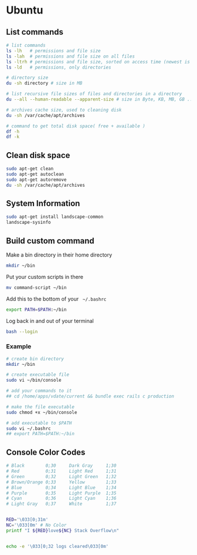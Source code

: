 # Ubuntu

## List commands

```sh
# list commands
ls -lh   # permissions and file size
ls -lah  # permissions and file size on all files
ls -ltrh # permissions and file size, sorted on access time (newest is last)
ls -ld   # permissions, only directories

# directory size
du -sh directory # size in MB

# list recursive file sizes of files and directories in a directory
du --all --human-readable --apparent-size # size in Byte, KB, MB, GB ...

# archives cache size, used to cleaning disk
du -sh /var/cache/apt/archives

# command to get total disk space( free + available )
df -h
df -k
```

## Clean disk space
```sh
sudo apt-get clean
sudo apt-get autoclean
sudo apt-get autoremove
du -sh /var/cache/apt/archives
```

## System Information
```sh
sudo apt-get install landscape-common
landscape-sysinfo
```

## Build custom command
Make a bin directory in their home directory<br>
```sh 
mkdir ~/bin 
```
Put your custom scripts in there<br>
```sh 
mv command-script ~/bin 
```
Add this to the bottom of your ` ~/.bashrc`<br>
```sh
export PATH=$PATH:~/bin
```
Log back in and out of your terminal<br>
```sh 
bash --login
```

### Example
```sh
# create bin directory
mkdir ~/bin

# create executable file
sudo vi ~/bin/console

# add your commands to it
## cd /home/apps/vdate/current && bundle exec rails c production

# make the file executable
sudo chmod +x ~/bin/console

# add executable to $PATH
sudo vi ~/.bashrc
## export PATH=$PATH:~/bin
```

## Console Color Codes
```sh
# Black        0;30     Dark Gray     1;30
# Red          0;31     Light Red     1;31
# Green        0;32     Light Green   1;32
# Brown/Orange 0;33     Yellow        1;33
# Blue         0;34     Light Blue    1;34
# Purple       0;35     Light Purple  1;35
# Cyan         0;36     Light Cyan    1;36
# Light Gray   0;37     White         1;37


RED='\033[0;31m'
NC='\033[0m' # No Color
printf "I ${RED}love${NC} Stack Overflow\n"


echo -e '\033[0;32 logs cleared\033[0m'
```